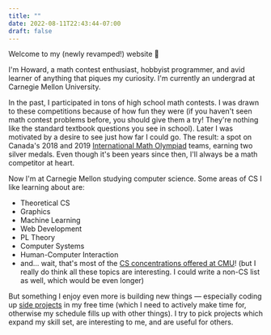 ```yaml
---
title: ""
date: 2022-08-11T22:43:44-07:00
draft: false
---
```


Welcome to my (newly revamped!) website :wave:

I'm Howard, a math contest enthusiast, hobbyist programmer, and avid learner of anything that piques my curiosity. I'm currently an undergrad at Carnegie Mellon University.

In the past, I participated in tons of high school math contests. I was drawn to these competitions because of how fun they were (if you haven't seen math contest problems before, you should give them a try! They're nothing like the standard textbook questions you see in school). Later I was motivated by a desire to see just how far I could go. The result: a spot on Canada's 2018 and 2019 [International Math Olympiad](https://www.imo-official.org/participant_r.aspx?id=28475) teams, earning two silver medals. Even though it's been years since then, I'll always be a math competitor at heart.

Now I'm at Carnegie Mellon studying computer science. Some areas of CS I like learning about are:
- Theoretical CS
- Graphics
- Machine Learning
- Web Development
- PL Theory
- Computer Systems
- Human-Computer Interaction
- and... wait, that's most of the [CS concentrations offered at CMU](http://coursecatalog.web.cmu.edu/schools-colleges/schoolofcomputerscience/scsconcentrations/)! (but I really do think all these topics are interesting. I could write a non-CS list as well, which would be even longer)

But something I enjoy even more is building new things — especially coding up [side projects](/projects/) in my free time (which I need to actively make time for, otherwise my schedule fills up with other things). I try to pick projects which expand my skill set, are interesting to me, and are useful for others.

